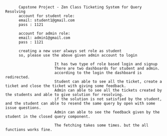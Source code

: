           Capstone Project - Zen Class Ticketing System for Query Resolving
          account for student role:
          email: student1@gmail.com
          pass : 1121

          account for admin role:
          email: admin1@gmail.com
          pass : 1121

          creating a new user always set role as student 
          so, please use the above given admin account to login
            
                          It has two type of role based login and signup
                          There are two dashboards for student and admin.
                          according to the login the dashboard is redirected.
                          Student can able to see all the ticket, create a ticket and close the ticket with giving some feedback.
                          Admin can able to see all the tickets created by the students and able to give solution for resolving.
                          if the solution is not satisfied by the student, and the student can able to resend the same query by open with some issue questions.
                          Admin can able to see the feedback given by the student in the closed query component.

                          The fetching takes some times. but the all functions works fine.
